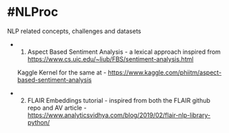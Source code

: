 # #NLProc
NLP related concepts, challenges and datasets

* 1. Aspect Based Sentiment Analysis - a lexical approach inspired from https://www.cs.uic.edu/~liub/FBS/sentiment-analysis.html
  
  Kaggle Kernel for the same at - https://www.kaggle.com/phiitm/aspect-based-sentiment-analysis
* 2. FLAIR Embeddings tutorial - inspired from both the FLAIR github repo and AV article - https://www.analyticsvidhya.com/blog/2019/02/flair-nlp-library-python/
